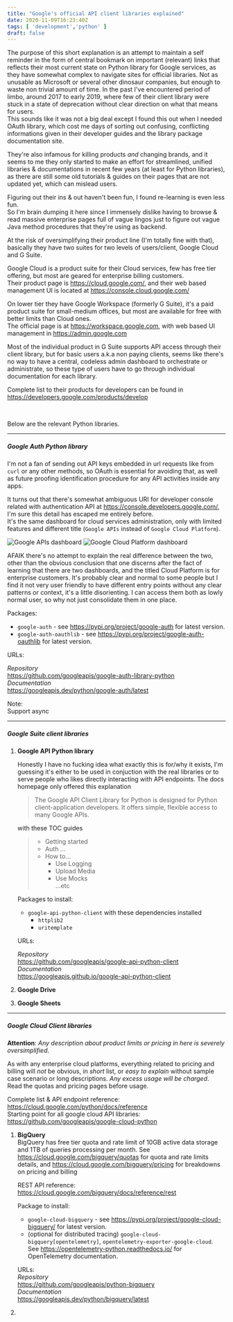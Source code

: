 ```yaml
---
title: "Google's official API client libraries explained"      
date: 2020-11-09T16:23:40Z     
tags: [ 'development','python' ]       
draft: false    
---
```


The purpose of this short explanation is an attempt to maintain a self reminder in the form of central bookmark on important (relevant) links that
reflects their most current state on Python library for Google services, as they have somewhat
complex to navigate sites for official libraries. Not as unusable as Microsoft or several other dinosaur companies, but enough to waste non trivial amount of time.      In the past I've encountered
period of limbo, around 2017 to early 2019, where few of their client library
were stuck in a state of deprecation without clear direction on what that means for users.         
This sounds like it was not a big deal except I found this out when I needed OAuth library,
which cost me days of sorting out confusing, conflicting informations given
in their developer guides and the library package documentation site.

They're also infamous for killing products _and_ changing brands, and it seems to me
they only started to make an effort for streamlined, unified libraries & documentations
in recent few years (at least for Python libraries), as there are still some old
tutorials & guides on their pages that are not updated yet, which can mislead users.

Figuring out their ins & out haven't been fun, I found re-learning is even less fun.      
So I'm brain dumping it here since I immensely dislike having to browse & read
massive enterprise pages full of vague lingos just to figure out vague Java method procedures that they're using as backend.

At the risk of oversimplifying their product line (I'm totally fine with that),
basically they have two suites for two levels of users/client, Google Cloud and G Suite.

Google Cloud is a product suite for their Cloud services, few has free tier
offering, but most are geared for enterprise billing customers.        
Their product page is https://cloud.google.com/, and their web based management UI is
located at https://console.cloud.google.com/

On lower tier they have Google Workspace (formerly G Suite), it's a paid product suite
for small-medium offices, but most are available for free with better limits than Cloud ones.         
The official page is at https://workspace.google.com, with web based UI management in
  https://admin.google.com

Most of the individual product in G Suite supports API access through their client library, 
but for basic users a.k.a non paying clients, seems like there's no way 
to have a central, codeless admin dashboard to orchestrate or administrate, 
so these type of users have to go through individual documentation
for each library.

Complete list to their products for developers can be found in
  https://developers.google.com/products/develop

&nbsp;&nbsp;&nbsp;&nbsp;

Below are the relevant Python libraries.

------

##### Google Auth Python library

I'm not a fan of sending out API keys embedded in url requests like from `curl` or any other
methods, so OAuth is essential for avoiding that, as well as future proofing identification 
procedure for any API activities inside any apps.

It turns out that there's somewhat ambiguous URI for developer console related with authentication API at https://console.developers.google.com/, I'm sure this detail has escaped me entirely before.     
It's the same dashboard for cloud services administration, only with limited features and different title (`Google APIs` instead of `Google Cloud Platform`).

![Google APIs dashboard](https://oleng.github.io/static/img/googleapis_dashboard.png) ![Google Cloud Platform dashboard](https://oleng.github.io/static/img/googlecloudplatform_dashboard.png) 

 AFAIK there's no attempt to explain the real difference between the two, other than the obvious conclusion that one discerns after the fact of learning that there are two dashboards, and the titled Cloud Platform is for enterprise customers. It's probably clear and normal to some people but I find it not very user friendly to have different entry points without any clear patterns or context, it's a little disorienting. I can access them both as lowly normal user, so why not just consolidate them in one place.

Packages:    
  
- `google-auth` - see https://pypi.org/project/google-auth for latest version.      
- `google-auth-oauthlib` - see https://pypi.org/project/google-auth-oauthlib for latest version.

URLs:

_Repository_       
  https://github.com/googleapis/google-auth-library-python      
_Documentation_       
  https://googleapis.dev/python/google-auth/latest  

Note:      
  Support async
  
------

##### Google Suite client libraries

1. **Google API Python library**

    Honestly I have no fucking idea what exactly this is for/why it exists, I'm guessing it's either to be used in conjuction with the real libraries or to serve people who likes directly interacting with API endpoints. The docs homepage only offered this explanation     

    > The Google API Client Library for Python is designed for Python client-application developers. It offers simple, flexible access to many Google APIs.

    with these TOC guides     

    > * Getting started 
    > * Auth ...
    > * How to…    
    >   * Use Logging     
    >   * Upload Media    
    >   * Use Mocks    
    > ...etc
    
    Packages to install:     
    - `google-api-python-client` with these dependencies installed
        - `httplib2`
        - `uritemplate`
         
    
    URLs:
    
    _Repository_     
      https://github.com/googleapis/google-api-python-client      
    _Documentation_      
      https://googleapis.github.io/google-api-python-client 

2. **Google Drive**
3. **Google Sheets**

------

##### Google Cloud Client libraries

**Attention**: _Any description about product limits or pricing in here is severely oversimplified_.    

As with any enterprise cloud platforms, everything related to pricing and billing will _not_ be obvious, in _short_ list, or _easy to explain_ without sample case scenario or long descriptions. _Any excess usage will be charged_.     
Read the quotas and pricing pages before usage.

Complete list & API endpoint reference:     
  https://cloud.google.com/python/docs/reference       
Starting point for all google cloud API libraries:       
  https://github.com/googleapis/google-cloud-python


1. **BigQuery**     
      BigQuery has free tier quota and rate limit of 10GB active data storage and 1TB of queries processing per month. See https://cloud.google.com/bigquery/quotas for quota and rate limits details, and https://cloud.google.com/bigquery/pricing for breakdowns on pricing and billing     
  
    REST API reference:
    https://cloud.google.com/bigquery/docs/reference/rest
  
    Package to install:
    - `google-cloud-bigquery` - see https://pypi.org/project/google-cloud-bigquery/ for latest version.     
    - (optional for distributed tracing) `google-cloud-bigquery[opentelemetry]`,  `opentelemetry-exporter-google-cloud`. See https://opentelemetry-python.readthedocs.io/ for OpenTelemetry documentation.

    URLs:    
    _Repository_      
    https://github.com/googleapis/python-bigquery        
    _Documentation_       
    https://googleapis.dev/python/bigquery/latest

2. 
